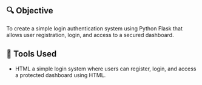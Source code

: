 ## 🔍 Objective
To create a simple login authentication system using Python Flask that allows user registration, login, and access to a secured dashboard.

## 🧰 Tools Used
- HTML
a simple login system where users can register, login, and access a protected dashboard using HTML.
